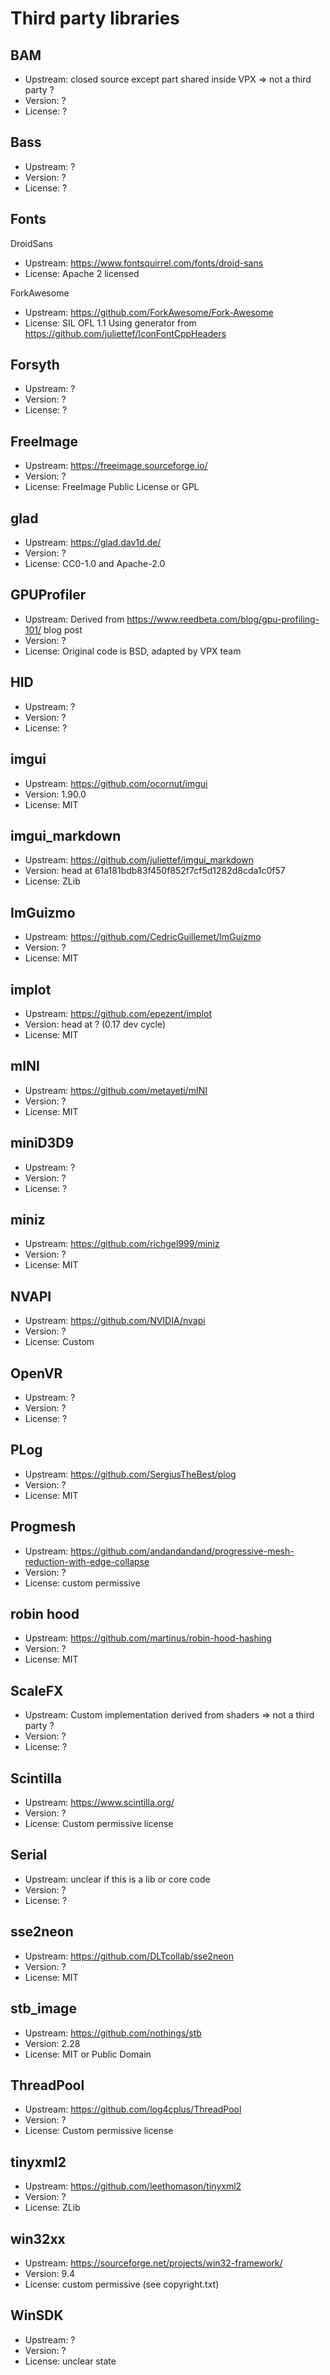 # Third party libraries


## BAM

- Upstream: closed source except part shared inside VPX => not a third party ?
- Version: ?
- License: ?

## Bass

- Upstream: ?
- Version: ?
- License: ?

## Fonts

DroidSans
- Upstream: https://www.fontsquirrel.com/fonts/droid-sans
- License: Apache 2 licensed

ForkAwesome
- Upstream: https://github.com/ForkAwesome/Fork-Awesome
- License: SIL OFL 1.1
Using generator from https://github.com/juliettef/IconFontCppHeaders

## Forsyth

- Upstream: ?
- Version: ?
- License: ?

## FreeImage

- Upstream: https://freeimage.sourceforge.io/
- Version: ?
- License: FreeImage Public License or GPL

## glad

- Upstream: https://glad.dav1d.de/
- Version: ?
- License: CC0-1.0 and Apache-2.0

## GPUProfiler

- Upstream: Derived from https://www.reedbeta.com/blog/gpu-profiling-101/ blog post
- Version: ?
- License: Original code is BSD, adapted by VPX team

## HID

- Upstream: ?
- Version: ?
- License: ?

## imgui

- Upstream: https://github.com/ocornut/imgui
- Version: 1.90.0
- License: MIT

## imgui_markdown

- Upstream: https://github.com/juliettef/imgui_markdown
- Version: head at 61a181bdb83f450f852f7cf5d1282d8cda1c0f57
- License: ZLib

## ImGuizmo

- Upstream: https://github.com/CedricGuillemet/ImGuizmo
- Version: ?
- License: MIT

## implot

- Upstream: https://github.com/epezent/implot
- Version: head at ? (0.17 dev cycle)
- License: MIT

## mINI

- Upstream: https://github.com/metayeti/mINI
- Version: ?
- License: MIT

## miniD3D9

- Upstream: ?
- Version: ?
- License: ?

## miniz

- Upstream: https://github.com/richgel999/miniz
- Version: ?
- License: MIT

## NVAPI

- Upstream: https://github.com/NVIDIA/nvapi
- Version: ?
- License: Custom

## OpenVR

- Upstream: ?
- Version: ?
- License: ?

## PLog

- Upstream: https://github.com/SergiusTheBest/plog
- Version: ?
- License: MIT

## Progmesh

- Upstream: https://github.com/andandandand/progressive-mesh-reduction-with-edge-collapse
- Version: ?
- License: custom permissive

## robin hood

- Upstream: https://github.com/martinus/robin-hood-hashing
- Version: ?
- License: MIT

## ScaleFX

- Upstream: Custom implementation derived from shaders => not a third party ?
- Version: ?
- License: ?

## Scintilla

- Upstream: https://www.scintilla.org/
- Version: ?
- License: Custom permissive license

## Serial

- Upstream: unclear if this is a lib or core code
- Version: ?
- License: ?

## sse2neon

- Upstream: https://github.com/DLTcollab/sse2neon
- Version: ?
- License: MIT

## stb_image

- Upstream: https://github.com/nothings/stb
- Version: 2.28
- License: MIT or Public Domain

## ThreadPool

- Upstream: https://github.com/log4cplus/ThreadPool
- Version: ?
- License: Custom permissive license

## tinyxml2

- Upstream: https://github.com/leethomason/tinyxml2
- Version: ?
- License: ZLib

## win32xx

- Upstream: https://sourceforge.net/projects/win32-framework/
- Version: 9.4
- License: custom permissive (see copyright.txt)

## WinSDK

- Upstream: ?
- Version: ?
- License: unclear state